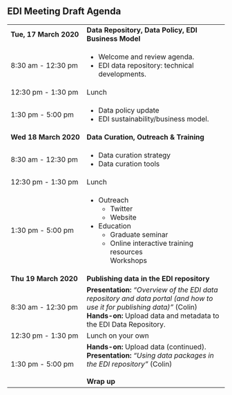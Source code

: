 ## EDI Meeting Draft Agenda

<table>
  <tr>
    <td nowrap><strong>Tue, 17 March 2020</strong></td>
    <td><strong>Data Repository, Data Policy, EDI Business Model
</strong></td>
  </tr>
  <tr>
    <td nowrap>8:30 am - 12:30 pm</td>
    <td><ul><li>Welcome and review agenda.</li><li>EDI data repository: technical developments.</ul>
   </td>
 </tr>
 <tr>
    <td nowrap>12:30 pm - 1:30 pm</td><td>Lunch</td>
  </tr>
 <tr>
    <td nowrap>1:30 pm - 5:00 pm</td>
    <td><ul><li>Data policy update</li><li>EDI sustainability/business model.</ul></li>
   </td>
 </tr>
  <tr>
    <td nowrap><strong>Wed 18 March 2020</strong></td><td><strong>Data Curation, Outreach & Training</strong></td>
  </tr>
  <tr>
    <td nowrap>8:30 am - 12:30 pm</td>
    <td><ul><li>Data curation strategy</li><li>Data curation tools</ul></li>
   </td>
 </tr>
 <tr>
    <td nowrap>12:30 pm - 1:30 pm</td><td>Lunch</td>
  </tr>
  <tr>
    <td nowrap>1:30 pm - 5:00 pm</td>
  <td><ul><li>Outreach<ul><li>Twitter</li><li>Website</li></ul></li>
      <li>Education<ul><li>Graduate seminar</li><li>Online interactive training resources</li></li>Workshops</li></ul></li></ul>
   </td>
 </tr>
    <td><strong>Thu 19 March 2020</strong></td><td><strong> Publishing data in the EDI repository</strong></td>
  </tr>
  <tr>
    <td nowrap>8:30 am - 12:30 pm</td>
    <td><strong>Presentation:</strong> <i>“Overview of the EDI data repository and data portal (and how to use it for publishing data)”</i> (Colin)<br><strong>Hands-on:</strong> Upload data and metadata to the EDI Data Repository.   </td>
 </tr>
 <tr>
    <td nowrap>12:30 pm - 1:30 pm</td>
    <td>Lunch on your own</td>
  </tr>
 <tr>
    <td nowrap>1:30 pm - 5:00 pm</td>
    <td><strong>Hands-on:</strong> Upload data (continued).<br><strong>Presentation:</strong> <i>“Using data packages in the EDI repository”</i> (Colin)<br><br><strong>Wrap up</strong>
   </td>
 </tr>
</table>
